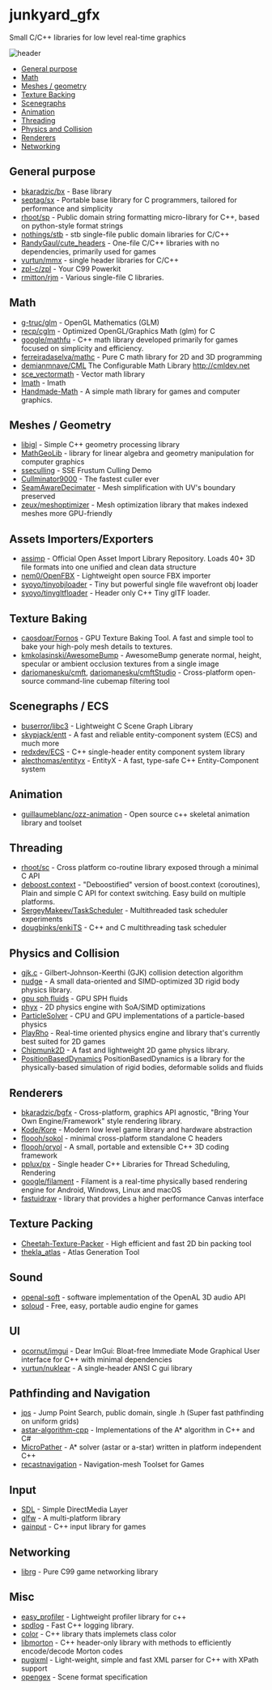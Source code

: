 # junkyard_gfx

Small C/C++ libraries for low level real-time graphics

![header](https://raw.githubusercontent.com/raizam/junkyard_gfx/master/header.jpg)

* [General purpose](#general-purpose)
* [Math](#math)
* [Meshes / geometry](#meshes-geometry)
* [Texture Backing](#texture-baking)
* [Scenegraphs](#scenegraphs-ecs)
* [Animation](#animation)
* [Threading](#threading)
* [Physics and Collision](#physics-and-collision)
* [Renderers](#renderers)
* [Networking](#networking)

## General purpose

- [bkaradzic/bx](https://github.com/bkaradzic/bx) - Base library
- [septag/sx](https://github.com/septag/sx) - Portable base library for C programmers, tailored for performance and simplicity
- [rhoot/sp](https://github.com/rhoot/sp) - Public domain string formatting micro-library for C++, based on python-style format strings
- [nothings/stb](https://github.com/nothings/stb) - stb single-file public domain libraries for C/C++
- [RandyGaul/cute_headers](https://github.com/RandyGaul/cute_headers) - One-file C/C++ libraries with no dependencies, primarily used for games 
- [vurtun/mmx](https://github.com/vurtun/mmx) - single header libraries for C/C++ 
- [zpl-c/zpl](https://github.com/zpl-c/zpl) - Your C99 Powerkit 
- [rmitton/rjm](https://github.com/rmitton/rjm) - Various single-file C libraries. 

## Math

- [g-truc/glm](https://github.com/g-truc/glm) - OpenGL Mathematics (GLM)
- [recp/cglm](https://github.com/recp/cglm) - Optimized OpenGL/Graphics Math (glm) for C
- [google/mathfu](https://github.com/google/mathfu) - C++ math library developed primarily for games focused on simplicity and efficiency.
- [ferreiradaselva/mathc](https://github.com/ferreiradaselva/mathc) - Pure C math library for 2D and 3D programming
- [demianmnave/CML](https://github.com/demianmnave/CML) The Configurable Math Library http://cmldev.net
- [sce_vectormath](https://github.com/erwincoumans/sce_vectormath) - Vector math library
- [Imath](https://github.com/openexr/openexr/tree/develop/IlmBase/Imath) - Imath
- [Handmade-Math](https://github.com/HandmadeMath/Handmade-Math) - A simple math library for games and computer graphics.

## Meshes / Geometry

- [libigl](https://github.com/libigl/libigl) - Simple C++ geometry processing library
- [MathGeoLib](https://github.com/juj/MathGeoLib) - library for linear algebra and geometry manipulation for computer graphics
- [sseculling](https://github.com/nsf/sseculling) - SSE Frustum Culling Demo
- [Cullminator9000](https://github.com/Alan-FGR/Cullminator9000) - The fastest culler ever
- [SeamAwareDecimater](https://github.com/songrun/SeamAwareDecimater) - Mesh simplification with UV's boundary preserved
- [zeux/meshoptimizer](https://github.com/zeux/meshoptimizer) - Mesh optimization library that makes indexed meshes more GPU-friendly

## Assets Importers/Exporters
- [assimp](https://github.com/assimp/assimp) - Official Open Asset Import Library Repository. Loads 40+ 3D file formats into one unified and clean data structure
- [nem0/OpenFBX](https://github.com/nem0/OpenFBX) - Lightweight open source FBX importer 
- [syoyo/tinyobjloader](https://github.com/syoyo/tinyobjloader) - Tiny but powerful single file wavefront obj loader 
- [syoyo/tinygltfloader](https://github.com/syoyo/tinygltfloader) - Header only C++ Tiny glTF loader. 

## Texture Baking

- [caosdoar/Fornos](https://github.com/caosdoar/Fornos) - GPU Texture Baking Tool. A fast and simple tool to bake your high-poly mesh details to textures.
- [kmkolasinski/AwesomeBump](https://github.com/kmkolasinski/AwesomeBump) - AwesomeBump generate normal, height, specular or ambient occlusion textures from a single image
- [dariomanesku/cmft](https://github.com/dariomanesku/cmft), [dariomanesku/cmftStudio](https://github.com/dariomanesku/cmftStudio) - Cross-platform open-source command-line cubemap filtering tool

## Scenegraphs / ECS

- [buserror/libc3](https://github.com/buserror/libc3) - Lightweight C Scene Graph Library
- [skypjack/entt](https://github.com/skypjack/entt) - A fast and reliable entity-component system (ECS) and much more
- [redxdev/ECS](https://github.com/redxdev/ECS) - C++ single-header entity component system library
- [alecthomas/entityx](https://github.com/alecthomas/entityx) - EntityX - A fast, type-safe C++ Entity-Component system

## Animation

- [guillaumeblanc/ozz-animation](https://github.com/guillaumeblanc/ozz-animation) - Open source c++ skeletal animation library and toolset

## Threading

- [rhoot/sc](https://github.com/rhoot/sc) - Cross platform co-routine library exposed through a minimal C API
- [deboost.context](https://github.com/septag/deboost.context) - "Deboostified" version of boost.context (coroutines), Plain and simple C API for context switching. Easy build on multiple platforms.
- [SergeyMakeev/TaskScheduler](https://github.com/SergeyMakeev/TaskScheduler) - Multithreaded task scheduler experiments
- [dougbinks/enkiTS](https://github.com/dougbinks/enkiTS) - C++ and C multithreading task scheduler

## Physics and Collision

- [gjk.c](https://github.com/kroitor/gjk.c) - Gilbert-Johnson-Keerthi (GJK) collision detection algorithm
- [nudge](https://github.com/rasmusbarr/nudge) - A small data-oriented and SIMD-optimized 3D rigid body physics library.
- [gpu sph fluids](https://github.com/erwincoumans/fluids_v3) - GPU SPH fluids 
- [phyx](https://github.com/zeux/phyx) - 2D physics engine with SoA/SIMD optimizations
- [ParticleSolver](https://github.com/ebirenbaum/ParticleSolver) - CPU and GPU implementations of a particle-based physics
- [PlayRho](https://github.com/louis-langholtz/PlayRho) - Real-time oriented physics engine and library that's currently best suited for 2D games
- [Chipmunk2D](https://github.com/slembcke/Chipmunk2D) - A fast and lightweight 2D game physics library.
- [PositionBasedDynamics](https://github.com/InteractiveComputerGraphics/PositionBasedDynamics) PositionBasedDynamics is a library for the physically-based simulation of rigid bodies, deformable solids and fluids

## Renderers

- [bkaradzic/bgfx](https://github.com/bkaradzic/bgfx) - Cross-platform, graphics API agnostic, "Bring Your Own Engine/Framework" style rendering library.
- [Kode/Kore](https://github.com/Kode/Kore) - Modern low level game library and hardware abstraction
- [floooh/sokol](https://github.com/floooh/sokol) - minimal cross-platform standalone C headers
- [floooh/oryol](https://github.com/floooh/oryol) - A small, portable and extensible C++ 3D coding framework
- [pplux/px](https://github.com/pplux/px) - Single header C++ Libraries for Thread Scheduling, Rendering
- [google/filament](https://github.com/google/filament) - Filament is a real-time physically based rendering engine for Android, Windows, Linux and macOS
- [fastuidraw](https://github.com/intel/fastuidraw) - library that provides a higher performance Canvas interface


## Texture Packing

- [Cheetah-Texture-Packer](https://github.com/scriptum/Cheetah-Texture-Packer) - High efficient and fast 2D bin packing tool
- [thekla_atlas](https://github.com/Thekla/thekla_atlas) - Atlas Generation Tool

## Sound

- [openal-soft](https://github.com/kcat/openal-soft) - software implementation of the OpenAL 3D audio API
- [soloud](https://github.com/jarikomppa/soloud) - Free, easy, portable audio engine for games

## UI
- [ocornut/imgui](https://github.com/ocornut/imgui) - Dear ImGui: Bloat-free Immediate Mode Graphical User interface for C++ with minimal dependencies
- [vurtun/nuklear](https://github.com/vurtun/nuklear) - A single-header ANSI C gui library

## Pathfinding and Navigation

- [jps](https://github.com/fgenesis/jps) - Jump Point Search, public domain, single .h (Super fast pathfinding on uniform grids)
- [astar-algorithm-cpp](https://github.com/justinhj/astar-algorithm-cpp) - Implementations of the A* algorithm in C++ and C#
- [MicroPather](https://github.com/leethomason/MicroPather) - A* solver (astar or a-star) written in platform independent C++
- [recastnavigation](https://github.com/recastnavigation/recastnavigation) - Navigation-mesh Toolset for Games

## Input

- [SDL](https://github.com/SDL-mirror/SDL) - Simple DirectMedia Layer
- [glfw](https://github.com/glfw/glfw) - A multi-platform library
- [gainput](https://github.com/jkuhlmann/gainput) - C++ input library for games

## Networking

- [librg](https://github.com/librg/librg) - Pure C99 game networking library

## Misc

- [easy_profiler](https://github.com/yse/easy_profiler) - Lightweight profiler library for c++
- [spdlog](https://github.com/gabime/spdlog) - Fast C++ logging library.
- [color](https://github.com/dmilos/color) - C++ library thats implemets class color
- [libmorton](https://github.com/Forceflow/libmorton) - C++ header-only library with methods to efficiently encode/decode Morton codes
- [pugixml](https://github.com/zeux/pugixml) - Light-weight, simple and fast XML parser for C++ with XPath support
- [opengex](http://opengex.org/) - Scene format specification
















